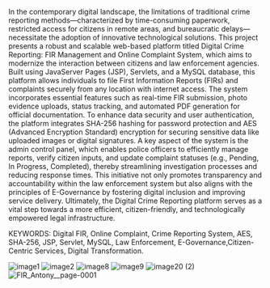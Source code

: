 
In the contemporary digital landscape, the limitations of traditional crime reporting methods—characterized by time-consuming paperwork, restricted access for citizens in remote areas, and bureaucratic delays—necessitate the adoption of innovative technological solutions. This project presents a robust and scalable web-based platform titled Digital Crime Reporting: FIR Management and Online Complaint System, which aims to modernize the interaction between citizens and law enforcement agencies. Built using JavaServer Pages (JSP), Servlets, and a MySQL database, this platform allows individuals to file First Information Reports (FIRs) and complaints securely from any location with internet access. The system incorporates essential features such as real-time FIR submission, photo evidence uploads, status tracking, and automated PDF generation for official documentation. To enhance data security and user authentication, the platform integrates SHA-256 hashing for password protection and AES (Advanced Encryption Standard) encryption for securing sensitive data like uploaded images or digital signatures. A key aspect of the system is the admin control panel, which enables police officers to efficiently manage reports, verify citizen inputs, and update complaint statuses (e.g., Pending, In Progress, Completed), thereby streamlining investigation processes and reducing response times. This initiative not only promotes transparency and accountability within the law enforcement system but also aligns with the principles of E-Governance by fostering digital inclusion and improving service delivery. Ultimately, the Digital Crime Reporting platform serves as a vital step towards a more efficient, citizen-friendly, and technologically empowered legal infrastructure.


KEYWORDS:
               Digital FIR, Online Complaint, Crime Reporting System, AES, SHA-256, JSP, Servlet, MySQL, Law Enforcement, E-Governance,Citizen-Centric Services, Digital Transformation. 

![image1](https://github.com/user-attachments/assets/adc5f4da-08f7-421d-8425-cfc8f703f380)
![image2](https://github.com/user-attachments/assets/001274ff-246b-4ba2-bfdb-7811839688fe)
![image8](https://github.com/user-attachments/assets/4d346c1c-86e7-4110-8511-140c1063f584)
![image9](https://github.com/user-attachments/assets/9af66134-26d3-40ec-9dec-bd6f7b0571df)
![image20 (2)](https://github.com/user-attachments/assets/f3e6b253-4ca9-49b1-bf2b-c44410d0e7bc)
![FIR_Antony__page-0001](https://github.com/user-attachments/assets/216390ee-1ad1-4688-9c81-9a5f446bc68a)
